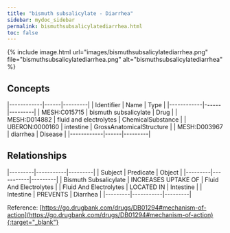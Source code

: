 ```yaml
---
title: "bismuth subsalicylate - Diarrhea"
sidebar: mydoc_sidebar
permalink: bismuthsubsalicylatediarrhea.html
toc: false 
---
```


{% include image.html url="images/bismuthsubsalicylatediarrhea.png" file="bismuthsubsalicylatediarrhea.png" alt="bismuthsubsalicylatediarrhea" %}

## Concepts

|------------|------|---------|
| Identifier | Name | Type    |
|------------|------|---------|
| MESH:C015715 | bismuth subsalicylate | Drug |
| MESH:D014882 | fluid and electrolytes | ChemicalSubstance |
| UBERON:0000160 | intestine | GrossAnatomicalStructure |
| MESH:D003967 | diarrhea | Disease |
|------------|------|---------|

## Relationships

|---------|-----------|---------|
| Subject | Predicate | Object  |
|---------|-----------|---------|
| Bismuth Subsalicylate | INCREASES UPTAKE OF | Fluid And Electrolytes |
| Fluid And Electrolytes | LOCATED IN | Intestine |
| Intestine | PREVENTS | Diarrhea |
|---------|-----------|---------|

Reference: [https://go.drugbank.com/drugs/DB01294#mechanism-of-action](https://go.drugbank.com/drugs/DB01294#mechanism-of-action){:target="_blank"}